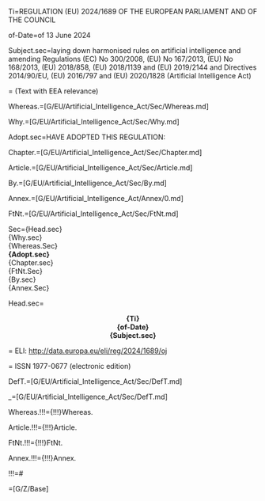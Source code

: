 
Ti=REGULATION (EU) 2024/1689 OF THE EUROPEAN PARLIAMENT AND OF THE COUNCIL

of-Date=of 13 June 2024

Subject.sec=laying down harmonised rules on artificial intelligence and amending Regulations (EC) No 300/2008, (EU) No 167/2013, (EU) No 168/2013, (EU) 2018/858, (EU) 2018/1139 and (EU) 2019/2144 and Directives 2014/90/EU, (EU) 2016/797 and (EU) 2020/1828 (Artificial Intelligence Act)

= (Text with EEA relevance)

Whereas.=[G/EU/Artificial_Intelligence_Act/Sec/Whereas.md]

Why.=[G/EU/Artificial_Intelligence_Act/Sec/Why.md]

Adopt.sec=HAVE ADOPTED THIS REGULATION:

Chapter.=[G/EU/Artificial_Intelligence_Act/Sec/Chapter.md]

Article.=[G/EU/Artificial_Intelligence_Act/Sec/Article.md]

By.=[G/EU/Artificial_Intelligence_Act/Sec/By.md]

Annex.=[G/EU/Artificial_Intelligence_Act/Annex/0.md]

FtNt.=[G/EU/Artificial_Intelligence_Act/Sec/FtNt.md]

Sec={Head.sec} <br> {Why.sec}<br>{Whereas.Sec}<br><b>{Adopt.sec}</b></br>{Chapter.sec}<br>{FtNt.Sec}<br>{By.sec}<br>{Annex.Sec}

Head.sec=<center><b>{Ti}<br>{of-Date}<br>{Subject.sec}</b></center>


= ELI: http://data.europa.eu/eli/reg/2024/1689/oj

= ISSN 1977-0677 (electronic edition)

DefT.=[G/EU/Artificial_Intelligence_Act/Sec/DefT.md]

_=[G/EU/Artificial_Intelligence_Act/Sec/DefT.md]

Whereas.!!!={!!!}Whereas.

Article.!!!={!!!}Article.

FtNt.!!!={!!!}FtNt.

Annex.!!!={!!!}Annex.

!!!=#

=[G/Z/Base]